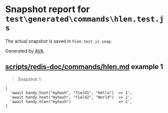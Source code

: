 # Snapshot report for `test\generated\commands\hlen.test.js`

The actual snapshot is saved in `hlen.test.js.snap`.

Generated by [AVA](https://ava.li).

## [scripts/redis-doc/commands/hlen.md](../../../../scripts/redis-doc/commands/hlen.md) example 1

> Snapshot 1

    [
      'await handy.hset("myhash", "field1", "Hello")  => 1',
      'await handy.hset("myhash", "field2", "World")  => 1',
      'await handy.hlen("myhash")                     => 2',
    ]
